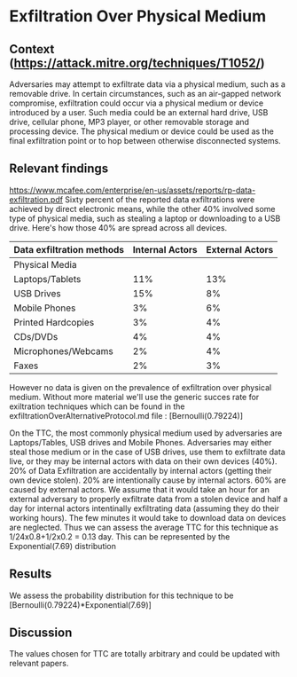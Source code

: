# Exfiltration Over Physical Medium

## Context (https://attack.mitre.org/techniques/T1052/)

Adversaries may attempt to exfiltrate data via a physical medium, such as a removable drive. In certain circumstances, such as an air-gapped network compromise, exfiltration could occur via a physical medium or device introduced by a user. Such media could be an external hard drive, USB drive, cellular phone, MP3 player, or other removable storage and processing device. The physical medium or device could be used as the final exfiltration point or to hop between otherwise disconnected systems.

## Relevant findings 

https://www.mcafee.com/enterprise/en-us/assets/reports/rp-data-exfiltration.pdf
Sixty percent of the reported data exfiltrations were achieved by direct electronic means, while the other 40% involved some type of physical media, such as stealing a laptop or downloading to a USB drive. Here's how those 40% are spread across all devices.

| Data exfiltration methods|  Internal Actors | External Actors |
|---|---|---|
|Physical Media|||
|Laptops/Tablets |11%| 13%|
|USB Drives |15%| 8%|
|Mobile Phones |3%| 6%|
|Printed Hardcopies |3% |4%|
|CDs/DVDs |4% |4%|
|Microphones/Webcams| 2% |4%|
|Faxes| 2% |3%|

However no data is given on the prevalence of exfiltration over physical medium. Without more material we'll use the generic succes rate for exiltration techniques which can be found in the exfiltrationOverAlternativeProtocol.md file : [Bernoulli(0.79224)]

On the TTC, the most commonly physical medium used by adversaries are Laptops/Tables, USB drives and Mobile Phones. Adversaries may either steal those medium or in the case of USB drives, use them to exfiltrate data live, or they may be internal actors with data on their own devices (40%). 20% of Data Exfiltration are accidentally by internal actors (getting their own device stolen). 20% are intentionally cause by internal actors. 60% are caused by external actors. 
We assume that it would take an hour for an external adversary to properly exfiltrate data from a stolen device and half a day for internal actors intentinally exfiltrating data (assuming they do their working hours). The few minutes it would take to download data on devices are neglected.
Thus we can assess the average TTC for this technique as 1/24x0.8+1/2x0.2 = 0.13 day. This can be represented by the Exponential(7.69) distribution

## Results 

We assess the probability distribution for this technique to be [Bernoulli(0.79224)*Exponential(7.69)]

## Discussion

The values chosen for TTC are totally arbitrary and could be updated with relevant papers.

